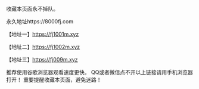 收藏本页面永不掉队。

永久地址https://8000fj.com

【地址一】https://fj1001m.xyz

【地址二】https://fj1002m.xyz

【地址三】https://fj009m.xyz

推荐使用谷歌浏览器观看速度更快。
QQ或者微信点不开以上链接请用手机浏览器打开！
重要提醒收藏本页面，避免迷路！

